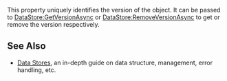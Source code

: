 This property uniquely identifies the version of the object. It can be passed to [DataStore:GetVersionAsync](https://developer.roblox.com/en-us/api-reference/function/DataStore/GetVersionAsync) or [DataStore:RemoveVersionAsync](https://developer.roblox.com/en-us/api-reference/function/DataStore/RemoveVersionAsync) to get or remove the version respectively.

See Also
--------

*   [Data Stores](https://developer.roblox.com/en-us/articles/data-store), an in-depth guide on data structure, management, error handling, etc.